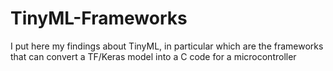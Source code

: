 # TinyML-Frameworks
I put here my findings about TinyML, in particular which are the frameworks that can convert a TF/Keras model into a C code for a microcontroller
